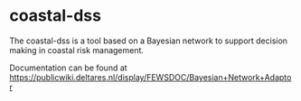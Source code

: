 # coastal-dss
The coastal-dss is a tool based on a Bayesian network to support decision making in coastal risk management.

Documentation can be found at https://publicwiki.deltares.nl/display/FEWSDOC/Bayesian+Network+Adaptor
